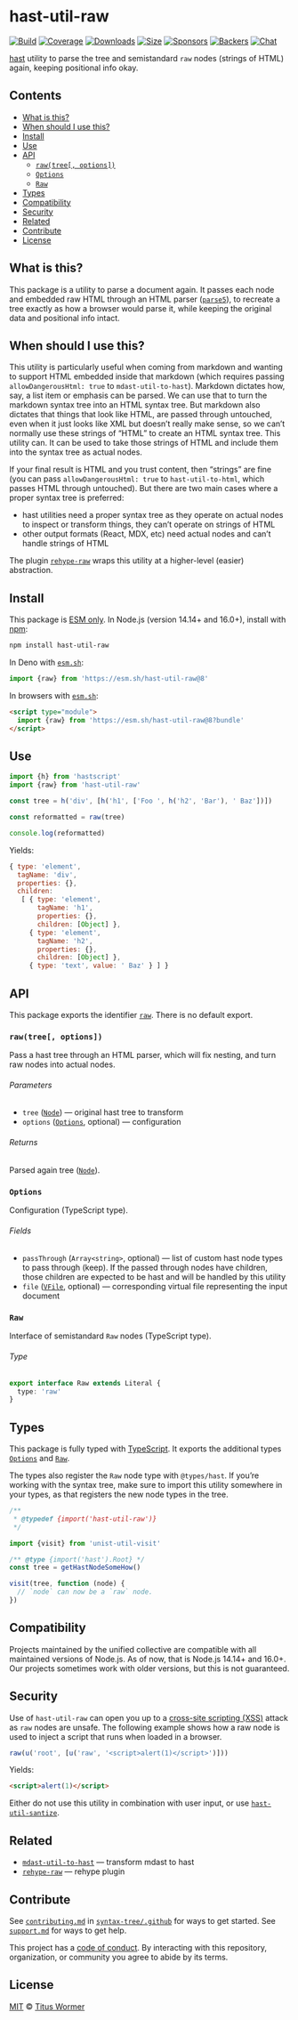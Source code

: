 # hast-util-raw

[![Build][build-badge]][build]
[![Coverage][coverage-badge]][coverage]
[![Downloads][downloads-badge]][downloads]
[![Size][size-badge]][size]
[![Sponsors][sponsors-badge]][collective]
[![Backers][backers-badge]][collective]
[![Chat][chat-badge]][chat]

[hast][] utility to parse the tree and semistandard `raw` nodes (strings of
HTML) again, keeping positional info okay.

## Contents

*   [What is this?](#what-is-this)
*   [When should I use this?](#when-should-i-use-this)
*   [Install](#install)
*   [Use](#use)
*   [API](#api)
    *   [`raw(tree[, options])`](#rawtree-options)
    *   [`Options`](#options)
    *   [`Raw`](#raw)
*   [Types](#types)
*   [Compatibility](#compatibility)
*   [Security](#security)
*   [Related](#related)
*   [Contribute](#contribute)
*   [License](#license)

## What is this?

This package is a utility to parse a document again.
It passes each node and embedded raw HTML through an HTML parser
([`parse5`][parse5]), to recreate a tree exactly as how a browser would parse
it, while keeping the original data and positional info intact.

## When should I use this?

This utility is particularly useful when coming from markdown and wanting to
support HTML embedded inside that markdown (which requires passing
`allowDangerousHtml: true` to `mdast-util-to-hast`).
Markdown dictates how, say, a list item or emphasis can be parsed.
We can use that to turn the markdown syntax tree into an HTML syntax tree.
But markdown also dictates that things that look like HTML, are passed through
untouched, even when it just looks like XML but doesn’t really make sense, so we
can’t normally use these strings of “HTML” to create an HTML syntax tree.
This utility can.
It can be used to take those strings of HTML and include them into the syntax
tree as actual nodes.

If your final result is HTML and you trust content, then “strings” are fine
(you can pass `allowDangerousHtml: true` to `hast-util-to-html`, which passes
HTML through untouched).
But there are two main cases where a proper syntax tree is preferred:

*   hast utilities need a proper syntax tree as they operate on actual nodes to
    inspect or transform things, they can’t operate on strings of HTML
*   other output formats (React, MDX, etc) need actual nodes and can’t handle
    strings of HTML

The plugin [`rehype-raw`][rehype-raw] wraps this utility at a higher-level
(easier) abstraction.

## Install

This package is [ESM only][esm].
In Node.js (version 14.14+ and 16.0+), install with [npm][]:

```sh
npm install hast-util-raw
```

In Deno with [`esm.sh`][esmsh]:

```js
import {raw} from 'https://esm.sh/hast-util-raw@8'
```

In browsers with [`esm.sh`][esmsh]:

```html
<script type="module">
  import {raw} from 'https://esm.sh/hast-util-raw@8?bundle'
</script>
```

## Use

```js
import {h} from 'hastscript'
import {raw} from 'hast-util-raw'

const tree = h('div', [h('h1', ['Foo ', h('h2', 'Bar'), ' Baz'])])

const reformatted = raw(tree)

console.log(reformatted)
```

Yields:

```js
{ type: 'element',
  tagName: 'div',
  properties: {},
  children:
   [ { type: 'element',
       tagName: 'h1',
       properties: {},
       children: [Object] },
     { type: 'element',
       tagName: 'h2',
       properties: {},
       children: [Object] },
     { type: 'text', value: ' Baz' } ] }
```

## API

This package exports the identifier [`raw`][raw].
There is no default export.

### `raw(tree[, options])`

Pass a hast tree through an HTML parser, which will fix nesting, and turn raw
nodes into actual nodes.

###### Parameters

*   `tree` ([`Node`][node])
    — original hast tree to transform
*   `options` ([`Options`][options], optional)
    — configuration

###### Returns

Parsed again tree ([`Node`][node]).

### `Options`

Configuration (TypeScript type).

###### Fields

*   `passThrough` (`Array<string>`, optional)
    — list of custom hast node types to pass through (keep).
    If the passed through nodes have children, those children are expected to be
    hast and will be handled by this utility
*   `file` ([`VFile`][vfile], optional)
    — corresponding virtual file representing the input document

### `Raw`

Interface of semistandard `Raw` nodes (TypeScript type).

###### Type

```ts
export interface Raw extends Literal {
  type: 'raw'
}
```

## Types

This package is fully typed with [TypeScript][].
It exports the additional types [`Options`][options] and [`Raw`][raw-node].

The types also register the `Raw` node type with `@types/hast`.
If you’re working with the syntax tree, make sure to import this utility
somewhere in your types, as that registers the new node types in the tree.

```js
/**
 * @typedef {import('hast-util-raw')}
 */

import {visit} from 'unist-util-visit'

/** @type {import('hast').Root} */
const tree = getHastNodeSomeHow()

visit(tree, function (node) {
  // `node` can now be a `raw` node.
})
```

## Compatibility

Projects maintained by the unified collective are compatible with all maintained
versions of Node.js.
As of now, that is Node.js 14.14+ and 16.0+.
Our projects sometimes work with older versions, but this is not guaranteed.

## Security

Use of `hast-util-raw` can open you up to a [cross-site scripting (XSS)][xss]
attack as `raw` nodes are unsafe.
The following example shows how a raw node is used to inject a script that runs
when loaded in a browser.

```js
raw(u('root', [u('raw', '<script>alert(1)</script>')]))
```

Yields:

```html
<script>alert(1)</script>
```

Either do not use this utility in combination with user input, or use
[`hast-util-santize`][hast-util-sanitize].

## Related

*   [`mdast-util-to-hast`](https://github.com/syntax-tree/mdast-util-to-hast)
    — transform mdast to hast
*   [`rehype-raw`](https://github.com/rehypejs/rehype-raw)
    — rehype plugin

## Contribute

See [`contributing.md`][contributing] in [`syntax-tree/.github`][health] for
ways to get started.
See [`support.md`][support] for ways to get help.

This project has a [code of conduct][coc].
By interacting with this repository, organization, or community you agree to
abide by its terms.

## License

[MIT][license] © [Titus Wormer][author]

<!-- Definitions -->

[build-badge]: https://github.com/syntax-tree/hast-util-raw/workflows/main/badge.svg

[build]: https://github.com/syntax-tree/hast-util-raw/actions

[coverage-badge]: https://img.shields.io/codecov/c/github/syntax-tree/hast-util-raw.svg

[coverage]: https://codecov.io/github/syntax-tree/hast-util-raw

[downloads-badge]: https://img.shields.io/npm/dm/hast-util-raw.svg

[downloads]: https://www.npmjs.com/package/hast-util-raw

[size-badge]: https://img.shields.io/bundlephobia/minzip/hast-util-raw.svg

[size]: https://bundlephobia.com/result?p=hast-util-raw

[sponsors-badge]: https://opencollective.com/unified/sponsors/badge.svg

[backers-badge]: https://opencollective.com/unified/backers/badge.svg

[collective]: https://opencollective.com/unified

[chat-badge]: https://img.shields.io/badge/chat-discussions-success.svg

[chat]: https://github.com/syntax-tree/unist/discussions

[npm]: https://docs.npmjs.com/cli/install

[esm]: https://gist.github.com/sindresorhus/a39789f98801d908bbc7ff3ecc99d99c

[esmsh]: https://esm.sh

[typescript]: https://www.typescriptlang.org

[license]: license

[author]: https://wooorm.com

[health]: https://github.com/syntax-tree/.github

[contributing]: https://github.com/syntax-tree/.github/blob/main/contributing.md

[support]: https://github.com/syntax-tree/.github/blob/main/support.md

[coc]: https://github.com/syntax-tree/.github/blob/main/code-of-conduct.md

[xss]: https://en.wikipedia.org/wiki/Cross-site_scripting

[hast]: https://github.com/syntax-tree/hast

[node]: https://github.com/syntax-tree/hast#nodes

[hast-util-sanitize]: https://github.com/syntax-tree/hast-util-sanitize

[vfile]: https://github.com/vfile/vfile

[rehype-raw]: https://github.com/rehypejs/rehype-raw

[parse5]: https://github.com/inikulin/parse5

[raw]: #rawtree-options

[options]: #options

[raw-node]: #raw
